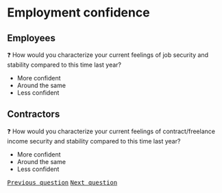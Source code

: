 # Employment confidence

## Employees

:question: How would you characterize your current feelings of job security and stability compared to this time last year?

- More confident
- Around the same
- Less confident

## Contractors

:question: How would you characterize your current feelings of contract/freelance income security and stability compared to this time last year?

- More confident
- Around the same
- Less confident

<kbd>[Previous question](./C_5_search_status.md)</kbd>
<kbd>[Next question](./C_7_comments.md)</kbd>